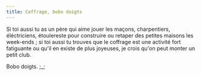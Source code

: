 ```yaml
---
title: Coffrage, bobo doigts
---
```


Si toi aussi tu as un père qui aime jouer les maçons, charpentiers,
éléctriciens, étoulereste pour construire ou retaper des petites maisons les
week-ends ; si toi aussi tu trouves que le coffrage est une activité fort
fatiguante ou qu'il en existe de plus joyeuses, je crois qu'on peut monter un
petit club.

Bobo doigts. ;_;

